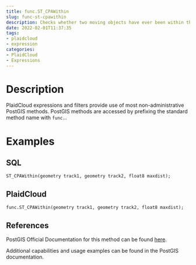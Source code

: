 ```yaml
---
title: func.ST_CPAWithin
slug: func-st-cpawithin
description: Checks whether two moving objects have ever been within the specified maximum distance
date: 2022-02-01T11:37:35
tags:
- plaidcloud
- expression
categories:
- PlaidCloud
- Expressions
---
```



# Description


PlaidCloud expressions and filters provide use of most non-administrative PostGIS methods. PostGIS methods are accessed by prefixing the standard method name with `func.`.



# Examples


## SQL



```
ST_CPAWithin(geometry track1, geometry track2, float8 maxdist);
```


## PlaidCloud



```
func.ST_CPAWithin(geometry track1, geometry track2, float8 maxdist);
```


## References


PostGIS Official Documentation for this method can be found [here](https://postgis.net/docs/manual-3.1/ST_CPAWithin.html).



Additional capabilities and usage examples can be found in the PostGIS documentation.

